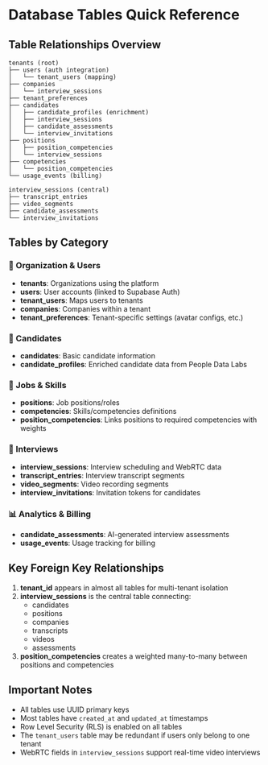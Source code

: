 # Database Tables Quick Reference

## Table Relationships Overview

```
tenants (root)
├── users (auth integration)
│   └── tenant_users (mapping)
├── companies
│   └── interview_sessions
├── tenant_preferences
├── candidates
│   ├── candidate_profiles (enrichment)
│   ├── interview_sessions
│   ├── candidate_assessments
│   └── interview_invitations
├── positions
│   ├── position_competencies
│   └── interview_sessions
├── competencies
│   └── position_competencies
└── usage_events (billing)

interview_sessions (central)
├── transcript_entries
├── video_segments
├── candidate_assessments
└── interview_invitations
```

## Tables by Category

### 🏢 Organization & Users
- **tenants**: Organizations using the platform
- **users**: User accounts (linked to Supabase Auth)
- **tenant_users**: Maps users to tenants
- **companies**: Companies within a tenant
- **tenant_preferences**: Tenant-specific settings (avatar configs, etc.)

### 👥 Candidates
- **candidates**: Basic candidate information
- **candidate_profiles**: Enriched candidate data from People Data Labs

### 💼 Jobs & Skills
- **positions**: Job positions/roles
- **competencies**: Skills/competencies definitions
- **position_competencies**: Links positions to required competencies with weights

### 🎥 Interviews
- **interview_sessions**: Interview scheduling and WebRTC data
- **transcript_entries**: Interview transcript segments
- **video_segments**: Video recording segments
- **interview_invitations**: Invitation tokens for candidates

### 📊 Analytics & Billing
- **candidate_assessments**: AI-generated interview assessments
- **usage_events**: Usage tracking for billing

## Key Foreign Key Relationships

1. **tenant_id** appears in almost all tables for multi-tenant isolation
2. **interview_sessions** is the central table connecting:
   - candidates
   - positions
   - companies
   - transcripts
   - videos
   - assessments
3. **position_competencies** creates a weighted many-to-many between positions and competencies

## Important Notes

- All tables use UUID primary keys
- Most tables have `created_at` and `updated_at` timestamps
- Row Level Security (RLS) is enabled on all tables
- The `tenant_users` table may be redundant if users only belong to one tenant
- WebRTC fields in `interview_sessions` support real-time video interviews 